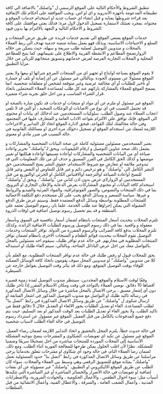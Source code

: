 تنطبق الشروط والأحكام التالية على الموقع الرسمي ل "واصلنك" بالاضافة الي كافة تطبيقاته المدعومة بأجهزة الأندرويد و اي او اس. ويجب الموافقة على أحكام تلك الإتفاقية بعد قراءة شروطها بعناية و قبل انشاء اي حساب جديد او استخدام خدمات الموقع و محتواه، بمجرد تعبئتك لاستمارة تسجيل الدخول لاول مرة؛ فذلك يعني موافقتك على كافة الشروط و الاحكام التالية و التعهد بالالتزام بها بدون قيود:

خدمات الموقع
يسعي الموقع الي تقديم خدمات فريدة عن طريق عرض المنتجات و السلع و الاحتياجات الاساسية، وبذلك فهو يعمل بمثابة منصة خدمية تهدف الي ربط العملاء بالمحلات و مندوبين التوصيل لعملية طلب سريعة و سهلة، حيث يتمكن من خلاله الزوارتصفح المطاعم و الانشطة القريبة والاطلاع على تقييماتهم، كما يتيح للمطاعم المحلية و المحلات التجارية الفرصة لعرض خدماتهم وتسويق منتجاتهم للزبائن من خلال مزايا التطبيق.

لا يقوم الموقع بصناعة اوانتاج او تجهيز اي من المنتجات المرجو شرائها او بيعها ولا يعتبر الموقع مسئولا عن مستوى الجودة ،وبالتالي غير مسئول عن أي إصابة أو تلف أو خسارة أو تأخير للطلبات أو أي مخالفة عرضية وغير متوقعة لشخص أو متعلقاته شخصية. انما يسمح الموقع للعملاء بالمشاركة بارائهم عند كل طلب لمساعدة العملاء المحتملين باتخاذ قرار الشراء المناسب و من اجل خلق تجربة شراء متميزة.

الموقع غير مسئول او ملزم عن أي مواد او منتجات او خدمات قد تكون ضارة بالصحة او قد تحتمل التسبب في اي نوع من الاصابات او الوعكات الصحية ، أو التي قد لا تلقي اعجاب العملاء عند وصول الطلب.
سلوكيات المستخدمين
عند ادخالك اي بيانات او محتوى الى الموقع، فإنك توافق علي الالتزام بقواعد الاداب العامة و المتعارف عليها في المجتمع، وفي حالة مخالفتك لتلك القواعد، فيحق لادارة الموقع اتخاذ كل التدابير و الاجراءات اللازمة لمنعك من استخدام الموقع او تسجيل دخولك مرة اخرى او مسائلتك القانونية في حالة التسبب في ضرر مادي او معنوي.

يعتبر المسخدمين مسئولين مسئولية كاملة عن صحة البيانات الشخصية والمشاركات و يشمل ذلك صحة عناوين التوصيل و ارقام التليفونات. ويحق لـ"واصلنك" تحرير واعادة صياغة أي من البيانات الشخصية والمشاركات اواعادة تصنيفها اواعادة هيكلتها او تغيير موضعها و كذلك الحق الكامل في الفرز المسبق و حذف أي من تلك المعلومات التي قد تبدوغير ملائمة او تتعارض مع شروط الاستخدام.
حقوق النشر
يمنح المستخدمين حق النشر الكامل الي "واصلنك" و هو ترخيص دائم و غير قابل للتفاوض او النقض وغير قابل للنسخ اواعادة الصياغة اوالترجمة اوالاقتباس الكامل او الجزئي اوالتوزيع من قبل المستخدمين او الزوارلاي غرض بدون اذن كتابي من "واصلنك"، ويحق ل"واصلنك" استخدام كافة البيانات او محتوي المشاركات بغرض الدعاية والإعلان التجاري او الترويج، بما في ذلك المنتجات والنصوص، والصور الفوتوغرافية، والمواد المرئية والفيديو والروابط و غيرها.
سياسة التسعير و وسائل الدفع
يجب على كل مستخدم دفع التكلفة الاجمالية للمنتجات المطلوبة بواسطة وسائل الدفع المعتمدة فقط. وسيتم عرض طرق الدفع المقبولة التي يمكن إجراؤها عند طلب الخدمة. علما بان رسوم التوصيل تعتمد على المنطقة و قد يتم تحصيل رسوم توصيل اضافية في اوقات الذروة.

تلتزم المحلات بتحديث أسعار المنتجات بانتظام لضمان أسعار تنافسية في السوق وبأسعار معقولة و واقعية. بما في ذلك رسوم التوصيل ورسوم الطلبات الاضافية الزائدة. وكذلك تلتزم المحلات بدفع كافة الضرائب والرسوم المقررة من الدولة.
توافر المنتجات وخدمات التوصيل
تقوم المحلات بتحديث قوائم الطعام و المنتجات الاخرى بانتظام لضمان توافر المنتجات المطلوبة في مخازنهم. في حالة عدم توافر طلبك، سيقوم احد مسئولين بالمحل بالتواصل معك من اجل عرض البادائل المتاحة، وبالتالي، سيتم الغاء طلبك او استبداله.

يحق للمحلات قبول او رفض طلبك في حالة عدم توافر المنتجات المطلوبة، مع العلم بأن كلا من مندوبين "واصلنك" او مندوبين المحل سوف يقومون باتخاذ كافة الوسائل الممكنة للوفاء بوقت التوصيل المتوقع، ومع ذلك قد يتأثر وقت التوصيل بعوامل خارجه عن السيطرة.

وفقًا لوقت الاستلام والموقع المحددين، سينتظر مندوب التوصيل لمدة زمنية قصيرة أقصاها 10 دقائق. نوصي العملاء بالتواجد في وقت ومكان الاستلام المقرر.إذا تأخر طلبك دون أي إشعار مسبق ، يرجى الاتصال بالمحل مباشرة من خلال وسائل الاتصال المذكورة في رسالة تاكيد طلبك او التواصل مع مندوب التوصيل المذكور في اشعار المتابعة او ارسال شكوى ل "واصلنك" عن طريق وسائل الاتصال المذكورة في رابط "اتصل بنا" لطلب المساعدة.
الغاء او تعديل الطلبات
يجوز الالغاء او التعديل خلال 5 دقائق فقط من تاكيد الطلب. ولا يجوز الغاء او تعديل الطلبات بعد الوقت المذكور او بعد التسليم، حيث يتم دفع جميع المدفوعات بالكامل من قبل العميل. الموقع غير مسؤول عن استرداد رسوم التوصيل في حالة الغاء الطلب لاسباب شخصية.

في حالة حدوث خطأ، يلتزم المحل بالتحقيق و اتخاذ التدابير اللازمة لضمان رضاء العميل. الموقع غير مسئول عن تكبد اي تعويضات.
الشكاوى و المقترحات
ينصح بتوجيه المشكلة الأساسية إلى المحلات الموردة للمنتجات مباشرة من اجل تصحيحًا سريعًا وضمنيا للمشكلة. نظرًا لأن اغلب الحلول يمكن طرحها للمعالجة الفورية أثناء الطلب. ومع ذلك، لضمان رضا العملاء التام، في حالة وجود أي شكاوى او مقترحات تتعلق بخدماتنا يرجى مراسلتنا عن طريق وسائل الاتصال المذكورة في رابط "اتصل بنا"
حدود المسئولية
تعمل "واصلنك" بمثابة موقع للتسويق الرقمي وهي وسيط بين العملاء والمحلات. سواء كان الطلب عن طريق الموقع الاليكتروني او التطبيق، "واصلنك" غير مسؤولة عن أي نفقات إضافية او تعويضات في حالة الأضرار والخسائر المباشرة أو غير المباشرة التي تتكبدها أسباب مثل: سوء احوال الطقس ، والأعمال الحكومية ، والحوادث المرورية، والاضطرابات المدنية ، وأعمال الشغب العامة ، والسرقة ، والاعطال الفنية، وأعمال الانشائية من قبل السلطات.
